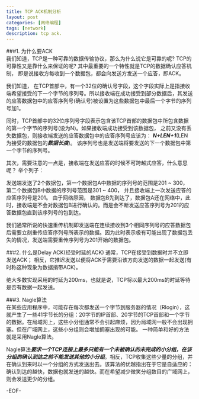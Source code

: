 ```yaml
---
title: TCP ACK机制分析
layout: post
categories: [网络编程]
tags: [network]
description: tcp ack.
---  
```


###1. 为什么要ACK  
我们知道，TCP是一种可靠的数据传输协议，那么为什么说它是可靠的呢? TCP的可靠性又是靠什么来保证的呢? 其中最重要的一个特性就是TCP的数据确认应答机制， 即是说接收方每收到一个数据包，都会向发送方发送一个应答，即ACK。    

我们知道， 在TCP首部中，有一个32位的确认号字段，这个字段实际上是指接收端希望接受的下一个字节的序列号。所以接收端在成功接受到部分数据后，其发送的应答数据包中的应答序列号(确认号)被设置为这些数据包中最后一个字节的序列号加1。  
  
同时，TCP首部中的32位序列号字段表示包含该TCP首部的数据包中所包含数据的第一个字节的序列号(设为N)。如果接收端成功接受到该数据包， 之前又没有丢失数据包，则接收端发送的应答数据包中的应答序列号应该为： ***N+LEN+1***(LEN为接受的数据包的***数据长度***)。 该序列号也是发送端将要发送的下一个数据包中第一个字节的序列号。  
  
其次，需要注意的一点是，接收端在发送应答的时候不可跨越式应答，什么意思呢？ 举个列子：  

发送端发送了2个数据包，第一个数据包A中数据的序列号的范围是201 ~ 300， 第二个数据包B中数据的序列号范围是301 ~ 400， 并且接收端上一次发送应答的应答序列号是201。 由于网络原因， 数据包B先到达了，数据包A还在网络中，此时，接收端是不会对数据包B进行确认的。而是会不断发送应答序列号为201的应答数据包直到该序列号的包到达。  

我们通常所说的快速重传机制即发送端在连续接收到3个相同序列号的应答数据包后需要立刻重传应答序列号所表示的数据。因为此时表示极有可能出现了数据包丢失的情况，发送端需要重传序列号为201开始的数据包。


###2. 什么是Delay ACK(经受时延的ACK)
通常，TCP在接受到数据时并不立即发送ACK； 相反，它推迟发送以便将ACK于需要沿该方向发送的数据一起发送(有时称这种现象为数据捎带ACK)。   

绝大多数实现采用的时延为200ms，也就是说，TCP将以最大200ms的时延等待是否有数据一起发送。  

###3. Nagle算法  
在某些应用程序中，可能存在每次都发送一个字节到服务器的情况（Rlogin），这就产生了一些41字节长的分组：20字节的IP首部、20字节的TCP首部和一个字节的数据。在局域网上，这些小分组通常不会引起麻烦，因为局域网一般不会出现拥塞。但在广域网上，这些小分组则会增加拥塞出现的可能。 一种简单和好的方法就是采用Nagle算法。  

Nagle算法***要求一个TCP连接上最多只能有一个未被确认的未完成的小分组，在该分组的确认到达之前不能发送其他的小分组***。相反，TCP收集这些少量的分组，并在确认到来时以一个分组的方式发送出去。该算法的优越指出在于它是自适应的：确认到达的越快，数据也就发送的越快。而在希望减少微笑分组数目的广域网上，则会发送更少的分组。

-EOF-

